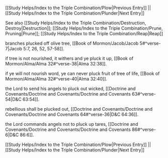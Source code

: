 [[Study Helps/Index to the Triple Combination/Plow|Previous Entry]]  ||  [[Study Helps/Index to the Triple Combination/Plunder|Next Entry]]

 See also [[Study Helps/Index to the Triple Combination/Destruction, Destroy|Destruction]]; [[Study Helps/Index to the Triple Combination/Prune, Pruning|Prune]]; [[Study Helps/Index to the Triple Combination/Reap|Reap]]

 branches plucked off olive tree, [[Book of Mormon/Jacob/Jacob 5#^verse-7|Jacob 5:7, 26, 52, 57-58]].

 if tree is not nourished, it withers and ye pluck it up, [[Book of Mormon/Alma/Alma 32#^verse-38|Alma 32:38]].

 if ye will not nourish word, ye can never pluck fruit of tree of life, [[Book of Mormon/Alma/Alma 32#^verse-40|Alma 32:40]].

 the Lord to send his angels to pluck out wicked, [[Doctrine and Covenants/Doctrine and Covenants/Doctrine and Covenants 63#^verse-54|D&C 63:54]].

 rebellious shall be plucked out, [[Doctrine and Covenants/Doctrine and Covenants/Doctrine and Covenants 64#^verse-36|D&C 64:36]].

 the Lord commands angels not to pluck up tares, [[Doctrine and Covenants/Doctrine and Covenants/Doctrine and Covenants 86#^verse-6|D&C 86:6]].

[[Study Helps/Index to the Triple Combination/Plow|Previous Entry]]  ||  [[Study Helps/Index to the Triple Combination/Plunder|Next Entry]]